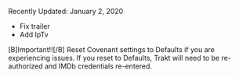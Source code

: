 Recently Updated: January 2, 2020

- Fix trailer
- Add IpTv



[B]Important!![/B] Reset Covenant settings to Defaults if you are experiencing issues.
If you reset to Defaults, Trakt will need to be re-authorized and IMDb credentials re-entered.

